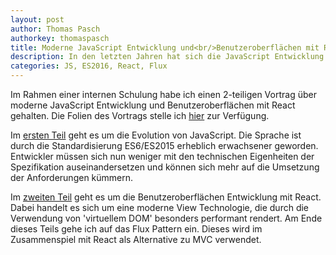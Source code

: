 ```yaml
---
layout: post
author: Thomas Pasch
authorkey: thomaspasch
title: Moderne JavaScript Entwicklung und<br/>Benutzeroberflächen mit React
description: In den letzten Jahren hat sich die JavaScript Entwicklung grundlegend verändert
categories: JS, ES2016, React, Flux
---
```

Im Rahmen einer internen Schulung habe ich einen 2-teiligen Vortrag über moderne JavaScript Entwicklung und Benutzeroberflächen mit React gehalten. Die Folien des Vortrags stelle ich [hier](https://aanno.github.io/presentation-js1/) zur Verfügung.

Im [ersten Teil](https://aanno.github.io/presentation-js1/#/0/1) geht es um die Evolution von JavaScript. Die Sprache ist durch die Standardisierung ES6/ES2015 erheblich erwachsener geworden. Entwickler müssen sich nun weniger mit den technischen Eigenheiten der Spezifikation auseinandersetzen und können sich mehr auf die Umsetzung der Anforderungen kümmern.

Im [zweiten Teil](https://aanno.github.io/presentation-js1/#/0/2) geht es um die Benutzeroberflächen Entwicklung mit React. Dabei handelt es sich um eine moderne View Technologie, die durch die Verwendung von 'virtuellem DOM' besonders performant rendert. Am Ende dieses Teils gehe ich auf das Flux Pattern ein. Dieses wird im Zusammenspiel mit React als Alternative zu MVC verwendet.
